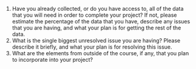 1. Have you already collected, or do you have access to, all of the data that you will need in order to complete your project? If not, please estimate the percentage of the data that you have, describe any issues that you are having, and what your plan is for getting the rest of the data.
2. What is the single biggest unresolved issue you are having? Please describe it briefly, and what your plan is for resolving this issue.
3. What are the elements from outside of the course, if any, that you plan to incorporate into your project?
